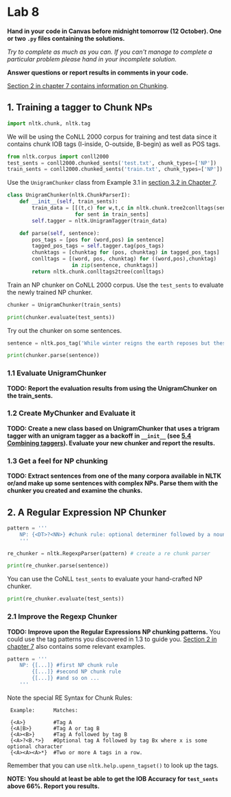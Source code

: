 # Lab 8

**Hand in your code in Canvas before midnight tomorrow (12 October). One or two `.py` files containing the solutions.**

_Try to complete as much as you can. If you can't manage to complete a particular problem please hand in your incomplete solution._

**Answer questions or report results in comments in your code.**

[Section 2 in chapter 7 contains information on Chunking](http://www.nltk.org/book/ch07.html#chunking).

## 1. Training a tagger to Chunk NPs

```python
import nltk.chunk, nltk.tag
```

We will be using the CoNLL 2000 corpus for training and test data since it contains chunk IOB tags (I-inside, O-outside, B-begin) as well as POS tags.

```python
from nltk.corpus import conll2000
test_sents = conll2000.chunked_sents('test.txt', chunk_types=['NP'])
train_sents = conll2000.chunked_sents('train.txt', chunk_types=['NP'])
```

Use the `UnigramChunker` class from Example 3.1 in [section 3.2 in Chapter 7](http://www.nltk.org/book/ch07.html#simple-evaluation-and-baselines).

```python
class UnigramChunker(nltk.ChunkParserI):
    def __init__(self, train_sents):
        train_data = [[(t,c) for w,t,c in nltk.chunk.tree2conlltags(sent)]
                      for sent in train_sents]
        self.tagger = nltk.UnigramTagger(train_data)

    def parse(self, sentence):
        pos_tags = [pos for (word,pos) in sentence]
        tagged_pos_tags = self.tagger.tag(pos_tags)
        chunktags = [chunktag for (pos, chunktag) in tagged_pos_tags]
        conlltags = [(word, pos, chunktag) for ((word,pos),chunktag)
                     in zip(sentence, chunktags)]
        return nltk.chunk.conlltags2tree(conlltags)
```

Train an NP chunker on CoNLL 2000 corpus. Use the `test_sents` to evaluate the newly trained NP chunker.

```python
chunker = UnigramChunker(train_sents)

print(chunker.evaluate(test_sents))
```

Try out the chunker on some sentences.

```python
sentence = nltk.pos_tag('While winter reigns the earth reposes but these colorless green ideas sleep furiously.'.split())

print(chunker.parse(sentence))
```

### 1.1 Evaluate UnigramChunker

**TODO: Report the evaluation results from using the UnigramChunker on the train_sents.**


### 1.2 Create MyChunker and Evaluate it

**TODO: Create a new class based on UnigramChunker that uses a trigram tagger with an unigram tagger as a backoff in `__init__` (see [5.4 Combining taggers](http://www.nltk.org/book/ch05.html#combining-taggers)). Evaluate your new chunker and report the results.**

### 1.3 Get a feel for NP chunking

**TODO: Extract sentences from one of the many corpora available in NLTK or/and make up some sentences with complex NPs. Parse them with the chunker you created and examine the chunks.**


## 2. A Regular Expression NP Chunker


```python
pattern = '''
    NP: {<DT>?<NN>} #chunk rule: optional determiner followed by a noun
    '''

re_chunker = nltk.RegexpParser(pattern) # create a re chunk parser

print(re_chunker.parse(sentence))
```

You can use the CoNLL `test_sents` to evaluate your hand-crafted NP chunker.

```python
print(re_chunker.evaluate(test_sents))
```

### 2.1 Improve the Regexp Chunker

**TODO: Improve upon the Regular Expressions NP chunking patterns.** You could use the tag patterns you discovered in 1.3 to guide you. [Section 2 in chapter 7](http://www.nltk.org/book/ch07.html#chunking) also contains some relevant examples.

```python
pattern = '''
    NP: {[...]} #first NP chunk rule
        {[...]} #second NP chunk rule
        {[...]} #and so on ...
    '''
```

Note the special RE Syntax for Chunk Rules:
```
 Example:      Matches:

 {<A>}         #Tag A
 {<A|B>}       #Tag A or tag B
 {<A><B>}      #Tag A followed by tag B
 {<A>?<B.*>}   #Optional tag A followed by tag Bx where x is some optional character
 {<A><A><A>*}  #Two or more A tags in a row.
```

Remember that you can use `nltk.help.upenn_tagset()` to look up the tags.


**NOTE: You should at least be able to get the IOB Accuracy for `test_sents` above 66%. Report you results.**
